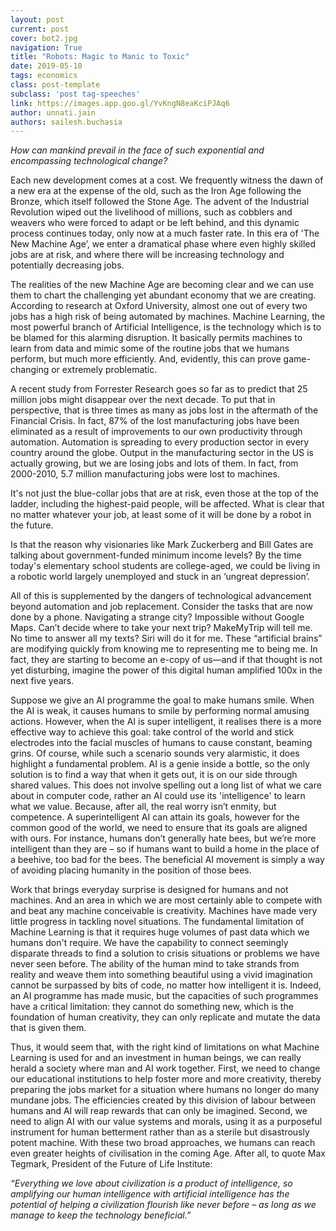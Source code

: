```yaml
---
layout: post
current: post
cover: bot2.jpg
navigation: True
title: "Robots: Magic to Manic to Toxic"
date: 2019-05-10
tags: economics
class: post-template
subclass: 'post tag-speeches'
link: https://images.app.goo.gl/YvKngN8eaKciPJAq6
author: unnati.jain
authors: sailesh.buchasia
---
```

*How can mankind prevail in the face of such exponential and encompassing technological change?*

Each new development comes at a cost. We frequently witness the dawn of a new era at the expense of the old, such as the Iron Age following the Bronze, which itself followed the Stone Age. The advent of the Industrial Revolution wiped out the livelihood of millions, such as cobblers and weavers who were forced to adapt or be left behind, and this dynamic process continues today, only now at a much faster rate. In this era of 'The New Machine Age’, we enter a dramatical phase where even highly skilled jobs are at risk, and where there will be increasing technology and potentially decreasing jobs.

The realities of the new Machine Age are becoming clear and we can use them to chart the challenging yet abundant economy that we are creating. According to research at Oxford University, almost one out of every two jobs has a high risk of being automated by machines. Machine Learning, the most powerful branch of Artificial Intelligence, is the technology which is to be blamed for this alarming disruption. It basically permits machines to learn from data and mimic some of the routine jobs that we humans perform, but much more efficiently. And, evidently, this can prove game-changing or extremely problematic.

A recent study from Forrester Research goes so far as to predict that 25 million jobs might disappear over the next decade. To put that in perspective, that is three times as many as jobs lost in the aftermath of the Financial Crisis. In fact, 87% of the lost manufacturing jobs have been eliminated as a result of improvements to our own productivity through automation. Automation is spreading to every production sector in every country around the globe. Output in the manufacturing sector in the US is actually growing, but we are losing jobs and lots of them. In fact, from 2000-2010, 5.7 million manufacturing jobs were lost to machines.

It's not just the blue-collar jobs that are at risk, even those at the top of the ladder, including the highest-paid people, will be affected. What is clear that no matter whatever your job, at least some of it will be done by a robot in the future.

Is that the reason why visionaries like Mark Zuckerberg and Bill Gates are talking about government-funded minimum income levels? By the time today's elementary school students are college-aged, we could be living in a robotic world largely unemployed and stuck in an ‘ungreat depression’.

All of this is supplemented by the dangers of technological advancement beyond automation and job replacement. Consider the tasks that are now done by a phone. Navigating a strange city? Impossible without Google Maps. Can’t decide where to take your next trip? MakeMyTrip will tell me. No time to answer all my texts? Siri will do it for me. These “artificial brains” are modifying quickly from knowing me to representing me to being me. In fact, they are starting to become an e-copy of us—and if that thought is not yet disturbing, imagine the power of this digital human amplified 100x in the next five years.

Suppose we give an AI programme the goal to make humans smile. When the AI is weak, it causes humans to smile by performing normal amusing actions. However, when the AI is super intelligent, it realises there is a more effective way to achieve this goal: take control of the world and stick electrodes into the facial muscles of humans to cause constant, beaming grins. Of course, while such a scenario sounds very alarmistic, it does highlight a fundamental problem. AI is a genie inside a bottle, so the only solution is to find a way that when it gets out, it is on our side through shared values. This does not involve spelling out a long list of what we care about in computer code, rather an AI could use its 'intelligence' to learn what we value. Because, after all, the real worry isn’t enmity, but competence. A superintelligent AI can attain its goals, however for the common good of the world, we need to ensure that its goals are aligned with ours. For instance, humans don’t generally hate bees, but we’re more intelligent than they are – so if humans want to build a home in the place of a beehive, too bad for the bees. The beneficial AI movement is simply a way of avoiding placing humanity in the position of those bees.

Work that brings everyday surprise is designed for humans and not machines. And an area in which we are most certainly able to compete with and beat any machine conceivable is creativity. Machines have made very little progress in tackling novel situations. The fundamental limitation of Machine Learning is that it requires huge volumes of past data which we humans don't require. We have the capability to connect seemingly disparate threads to find a solution to crisis situations or problems we have never seen before. The ability of the human mind to take strands from reality and weave them into something beautiful using a vivid imagination cannot be surpassed by bits of code, no matter how intelligent it is. Indeed, an AI programme has made music, but the capacities of such programmes have a critical limitation: they cannot do something new, which is the foundation of human creativity, they can only replicate and mutate the data that is given them.

Thus, it would seem that, with the right kind of limitations on what Machine Learning is used for and an investment in human beings, we can really herald a society where man and AI work together. First, we need to change our educational institutions to help foster more and more creativity, thereby preparing the jobs market for a situation where humans no longer do many mundane jobs. The efficiencies created by this division of labour between humans and AI will reap rewards that can only be imagined. Second, we need to align AI with our value systems and morals, using it as a purposeful instrument for human betterment rather than as a sterile but disastrously potent machine. With these two broad approaches, we humans can reach even greater heights of civilisation in the coming Age. After all, to quote Max Tegmark, President of the Future of Life Institute:

*“Everything we love about civilization is a product of intelligence, so amplifying our human intelligence with artificial intelligence has the potential of helping a civilization flourish like never before – as long as we manage to keep the technology beneficial.”*
